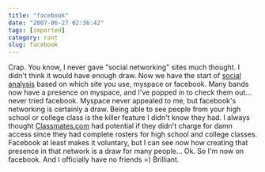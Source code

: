```yaml
---
title: "facebook"
date: "2007-06-27 02:36:42"
tags: [imported]
category: rant
slug: facebook
---
```


Crap. You know, I never gave "social networking" sites much thought. I didn't think it would have enough draw. Now we have the start of <a href="http://www.danah.org/papers/essays/ClassDivisions.html">social analysis</a> based on which site you use, myspace or facebook. Many bands now have a presence on myspace, and I've popped in to check them out... never tried facebook. Myspace never appealed to me, but facebook's networking is certainly a draw. Being able to see people from your high school or college class is the killer feature I didn't know they had. I always thought <a href="http://www.classmates.com">Classmates.com</a> had potential if they didn't charge for damn access since they had complete rosters for high school and college classes. Facebook at least makes it voluntary, but I can see now how creating that presence in that network is a draw for many people... Ok. So I'm now on facebook. And I officially have no friends =) Brilliant.
